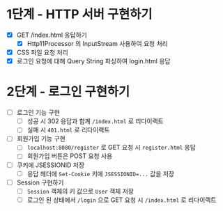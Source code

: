 # 1단계 - HTTP 서버 구현하기

- [x] GET /index.html 응답하기
  - [x] Http11Processor 의 InputStream 사용하여 요청 처리
- [x] CSS 파일 요청 처리
- [x] 로그인 요청에 대해 Query String 파싱하여 login.html 응답

# 2단계 - 로그인 구현하기

- [ ] 로그인 기능 구현
  - [ ] 성공 시 302 응답과 함께 `/index.html` 로 리다이랙트
  - [ ] 실패 시 `401.html` 로 리다이랙트
- [ ] 회원가입 기능 구현
  - [ ] `localhost:8080/register` 로 GET 요청 시 `register.html` 응답
  - [ ] 회원가입 버튼은 POST 요청 사용
- [ ] 쿠키에 JSESSIONID 저장
  - [ ] 응답 헤더에 `Set-Cookie` 키에 `JSESSIONID=...` 값을 저장
- [ ] Session 구현하기
  - [ ] `Session` 객체의 키 값으로 `User` 객체 저장
  - [ ] 로그인 된 상태에서 `/login` 으로 GET 요청 시 `/index.html` 로 리다이랙트
